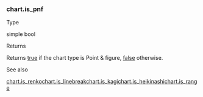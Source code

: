 ### chart.is\_pnf

Type

simple bool

Returns

Returns [true](#const_true) if the chart type is Point & figure, [false](#const_false) otherwise.

See also

[chart.is\_renko](#var_chart.is_renko)[chart.is\_linebreak](#var_chart.is_linebreak)[chart.is\_kagi](#var_chart.is_kagi)[chart.is\_heikinashi](#var_chart.is_heikinashi)[chart.is\_range](#var_chart.is_range)
